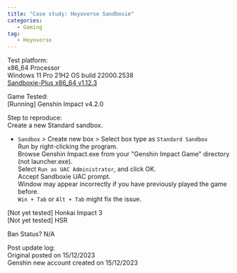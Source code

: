 ```yaml
---
title: "Case study: Hoyoverse Sandboxie"
categories:
   - Gaming
tag:
   - Hoyoverse
---
```


Test platform:   
x86_64 Processor   
Windows 11 Pro 21H2 OS build 22000.2538   
[Sandboxie-Plus x86_64 v1.12.3](https://github.com/sandboxie-plus/Sandboxie)   

Game Tested:   
[Running] Genshin Impact v4.2.0   

Step to reproduce:   
Create a new Standard sandbox.   
- `Sandbox` > Create new box > Select box type as `Standard Sandbox`   
Run by right-clicking the program.   
Browse Genshin Impact.exe from your "Genshin Impact Game" directory (not launcher.exe).   
Select `Run as UAC Administrator`, and click OK.   
Accept Sandboxie UAC prompt.   
Window may appear incorrectly if you have previously played the game before.   
`Win + Tab` or `Alt + Tab` might fix the issue.   


[Not yet tested] Honkai Impact 3   
[Not yet tested] HSR   


Ban Status? N/A   


Post update log:   
Original posted on 15/12/2023   
Genshin new account created on 15/12/2023   


